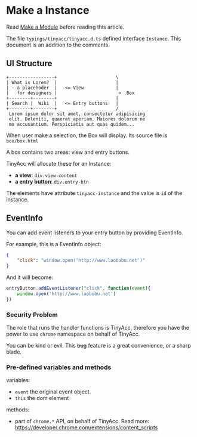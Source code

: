 # Make a Instance

Read [Make a Module] before reading this article.

The file `typings/tinyacc/tinyacc.d.ts` defined interface `Instance`. This document is an addition to the comments.

[Make a Module]: make-a-module.md

## UI Structure

```
+-----------------+                      \
| What is Lorem?  |                      |
| - a placehoder  |   <= View            |
|   for designers |                       >  Box
+--------+--------+                      |
| Search |  Wiki  |   <= Entry buttons   |
+--------+--------+                      /
 Lorem ipsum dolor sit amet, consectetur adipisicing 
 elit. Deleniti, quaerat aperiam. Maiores dolorum ne
 mo accusantium. Perspiciatis aut quas quidem...
```

When user make a selection, the Box will display. Its source file is `box/box.html`

A box contains two areas: view and entry buttons.

TinyAcc will allocate these for an Instance:

 - **a view**: `div.view-content`
 - **a entry button**: `div.entry-btn`

The elements have attribute `tinyacc-instance` and the value is `id` of the instance.

## EventInfo

You can add event listeners to your entry button by providing EventInfo.

For example, this is a EventInfo object:

```json
{
	"click": "window.open('http://www.laobubu.net')"
}
```

And it will become:

```javascript
entryButton.addEventListener("click", function(event){
	window.open('http://www.laobubu.net')
})
```

### Security Problem

The role that runs the handler functions is TinyAcc, therefore you have the power to use `chrome` namespace on behalf of TinyAcc.

You can be kind or evil. This ~~bug~~ feature is a great convenience, or a sharp blade.

### Pre-defined variables and methods

variables:

 - `event` the original event object.
 - `this` the dom element

methods:

 - part of `chrome.*` API, on behalf of TinyAcc. Read more: <https://developer.chrome.com/extensions/content_scripts>
